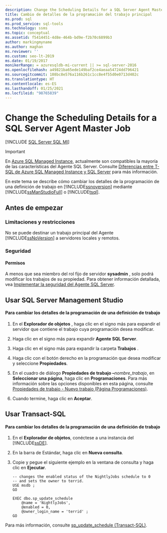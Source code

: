 ```yaml
---
description: Change the Scheduling Details for a SQL Server Agent Master Job
title: Cambio de detalles de la programación del trabajo principal
ms.prod: sql
ms.prod_service: sql-tools
ms.technology: ssms
ms.topic: conceptual
ms.assetid: f5414451-4d8e-464b-bd9e-f2b70c6899b3
author: markingmyname
ms.author: maghan
ms.reviewer: ''
ms.custom: seo-lt-2019
ms.date: 01/19/2017
monikerRange: = azuresqldb-mi-current || >= sql-server-2016
ms.openlocfilehash: a49821ba65ede149baf2ce4aeaa54724dd796421
ms.sourcegitcommit: 108bc8e576a116b261c1cc8e4f55d0e0713d402c
ms.translationtype: HT
ms.contentlocale: es-ES
ms.lasthandoff: 01/25/2021
ms.locfileid: "98765839"
---
```

# <a name="change-the-scheduling-details-for-a-sql-server-agent-master-job"></a>Change the Scheduling Details for a SQL Server Agent Master Job

[!INCLUDE [SQL Server SQL MI](../../includes/applies-to-version/sql-asdbmi.md)]

> [!IMPORTANT]  
> En [Azure SQL Managed Instance](/azure/sql-database/sql-database-managed-instance), actualmente son compatibles la mayoría de las características del Agente SQL Server. Consulte [Diferencias entre T-SQL de Azure SQL Managed Instance y SQL Server](/azure/sql-database/sql-database-managed-instance-transact-sql-information#sql-server-agent) para más información.

En este tema se describe cómo cambiar los detalles de la programación de una definición de trabajo en [!INCLUDE[ssnoversion](../../includes/ssnoversion-md.md)] mediante [!INCLUDE[ssManStudioFull](../../includes/ssmanstudiofull-md.md)] o [!INCLUDE[tsql](../../includes/tsql-md.md)].  
  
## <a name="before-you-begin"></a><a name="BeforeYouBegin"></a>Antes de empezar  
  
### <a name="limitations-and-restrictions"></a><a name="Restrictions"></a>Limitaciones y restricciones  
No se puede destinar un trabajo principal del Agente [!INCLUDE[ssNoVersion](../../includes/ssnoversion-md.md)] a servidores locales y remotos.  
  
### <a name="security"></a><a name="Security"></a>Seguridad  
  
#### <a name="permissions"></a><a name="Permissions"></a>Permisos  
A menos que sea miembro del rol fijo de servidor **sysadmin** , solo podrá modificar los trabajos de su propiedad. Para obtener información detallada, vea [Implementar la seguridad del Agente SQL Server](../../ssms/agent/implement-sql-server-agent-security.md).  
  
## <a name="using-sql-server-management-studio"></a><a name="SSMSProcedure"></a>Usar SQL Server Management Studio  
  
#### <a name="to-change-the-scheduling-details-for-a-job-definition"></a>Para cambiar los detalles de la programación de una definición de trabajo  
  
1. En el **Explorador de objetos** , haga clic en el signo más para expandir el servidor que contiene el trabajo cuya programación desea modificar.  
  
2. Haga clic en el signo más para expandir **Agente SQL Server**.  
  
3. Haga clic en el signo más para expandir la carpeta **Trabajos** .  
  
4. Haga clic con el botón derecho en la programación que desea modificar y seleccione **Propiedades**.  
  
5. En el cuadro de diálogo **Propiedades de trabajo –**_nombre\_trabajo_, en **Seleccionar una página**, haga clic en **Programaciones**. Para más información sobre las opciones disponibles en esta página, consulte [Propiedades de trabajo - Nuevo trabajo &#40;Página Programaciones&#41;](../../ssms/agent/job-properties-new-job-schedules-page.md).  
  
6. Cuando termine, haga clic en **Aceptar**.  
  
## <a name="using-transact-sql"></a><a name="TsqlProcedure"></a>Usar Transact-SQL  
  
#### <a name="to-change-the-scheduling-details-for-a-job-definition"></a>Para cambiar los detalles de la programación de una definición de trabajo
  
1. En el **Explorador de objetos**, conéctese a una instancia del [!INCLUDE[ssDE](../../includes/ssde_md.md)].  
  
2. En la barra de Estándar, haga clic en **Nueva consulta**.  
  
3. Copie y pegue el siguiente ejemplo en la ventana de consulta y haga clic en **Ejecutar**.  
  
    ```  
    -- changes the enabled status of the NightlyJobs schedule to 0
    -- and sets the owner to terrid.
    USE msdb ;  
    GO  
  
    EXEC dbo.sp_update_schedule  
        @name = 'NightlyJobs',  
        @enabled = 0,  
        @owner_login_name = 'terrid' ;  
    GO  
    ```  
  
Para más información, consulte [sp_update_schedule (Transact-SQL)](../../relational-databases/system-stored-procedures/sp-update-schedule-transact-sql.md).